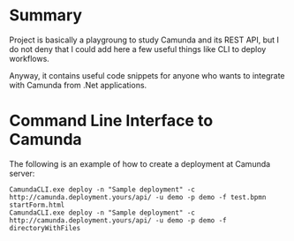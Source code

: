 # Summary

Project is basically a playgroung to study Camunda and its REST API, but I do not deny that I could add here a few useful things like CLI to deploy workflows.

Anyway, it contains useful code snippets for anyone who wants to integrate with Camunda from .Net applications.

# Command Line Interface to Camunda

The following is an example of how to create a deployment at Camunda server:
```
CamundaCLI.exe deploy -n "Sample deployment" -c http://camunda.deployment.yours/api/ -u demo -p demo -f test.bpmn startForm.html
CamundaCLI.exe deploy -n "Sample deployment" -c http://camunda.deployment.yours/api/ -u demo -p demo -f directoryWithFiles
```
